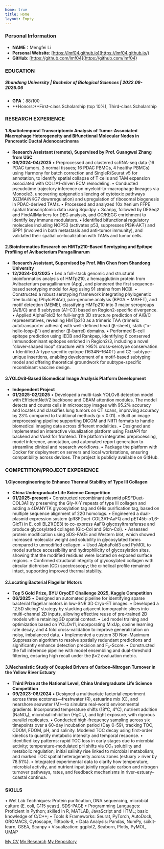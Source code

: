 ```yaml
---
home: true
title: Home
layout: Empty
---
```



### **Personal Information**
* **NAME**：Mengfei Li
* **Personal Website**: [https://lmf04.github.io](https://lmf04.github.io/)
* **GitHub**: [https://github.com/lmf04](https://github.com/lmf04)

### **EDUCATION**
##### **Shandong University** | Bachelor of Biological Sciences | 2022.09-2026.06 <br>
 * **GPA**：88/100 <br>
 * **Honors:**First-class Scholarship (top 10%), Third-class Scholarship


### **RESEARCH EXPERIENCE**
#### 1.Spatiotemporal Transcriptomic Analysis of Tumor-Associated Macrophage Heterogeneity and Bifunctional Molecular Nodes in Pancreatic Ductal Adenocarcinoma 
* **Research Assistant (remote), Supervised by Prof. Guangwei Zhang from USC**
* **06/2024-04/2025** 
• Preprocessed and clustered scRNA-seq data (16 PDAC tumors, 3 normal tissues; 16 PDAC PBMCs, 4 healthy PBMCs) using Harmony for batch correction and SingleR/Seurat v5 for annotation, to identify spatial collapse of T cells and TAM expansion associated with COL1A1-driven ECM remodeling. 
• Conducted pseudotime trajectory inference on myeloid-to-macrophage lineages via Monocle3, uncovering epigenetic silencing of cytotoxic pathways (GZMA/NKG7 downregulation) and upregulation of ribosomal biogenesis in PDAC-derived TAMs. 
• Processed and analyzed 10x Xenium FFPE spatial transcriptomic data using Squidpy + Scanpy, followed by DESeq2 and FindAllMarkers for DEG analysis, and GO/KEGG enrichment to identify key immune modulators. 
• Identified bifunctional regulatory molecules including NOP53 (activates p53, suppresses PI3K-AKT) and SPP1 (involved in both metastasis and anti-tumor immunity), and validated their spatial co-localization with TAMs and tumor cells. 


#### 2.Bioinformatics Research on HMTp210-Based Serotyping and Epitope Profiling of Avibacterium Paragallinarum 
* **Research Assistant, Supervised by Prof. Min Chen from Shandong University**
* **12/2024-03/2025**
• Led a full-stack genomic and structural bioinformatics analysis of HMTp210, a hemagglutinin protein from Avibacterium paragallinarum (Apg), and pioneered the first sequence-based serotyping model for Apg using 91 strains from NCBI. 
• Constructed a robust serotyping framework integrating phylogenetic tree building (PhyloPhlAn), pan-genome analysis (BPGA + MAFFT), and motif detection (MEME), classifying HMTp210 into 3 major serogroups (A/B/C) and 8 subtypes (A1–C3) based on Region2-specific divergence. 
• Applied AlphaFold2 for full-length 3D structure prediction of A/B/C representatives, revealing HMTp210 as a trimeric TAA (trimeric autotransporter adhesin) with well-defined head (β-sheet), stalk (“α-helix–loop–β”) and anchor (β-barrel) domains. 
• Performed B-cell epitope prediction using IEDB and Rankpep, identifying 6 conserved immunodominant epitopes enriched in Region2/3, including a novel “clover-shaped loop” structure with >95% cross-serotype conservation. 
• Identified A-type specific epitope (1634N–1640T) and C2-subtype–unique insertions, enabling development of a motif-based subtyping model and offering theoretical groundwork for subtype-specific recombinant vaccine design. 

#### 3.YOLOv8-Based Biomedical Image Analysis Platform Development 
* **Independent Project**
* **01/2025-02/2025**
• Developed a multi-task YOLOv8 detection model with EfficientNetV2 backbone and CBAM attention modules. The model detects and counts cells in microscopy images with 95.2% accuracy and locates and classifies lung tumors on CT scans, improving accuracy by 23% compared to traditional methods (p < 0.01). 
• Built an image preprocessing pipeline supporting DICOM and NIfTI formats to handle biomedical imaging data across different modalities. 
• Designed and implemented an interactive visualization platform using FastAPI for backend and Vue3 for frontend. The platform integrates preprocessing, model inference, annotation, and automated report generation to streamline clinical and research workflows. 
• Package the platform with Docker for deployment on servers and local workstations, ensuring compatibility across devices. The project is publicly available on GitHub. 

### **COMPETITION/PROJECT EXPERIENCE**                                                                          
#### 1.Glycoengineering to Enhance Thermal Stability of Type III Collagen 
* **China Undergraduate Life Science Competition**   
* **01/2025-present** 
• Constructed recombinant plasmid pRSFDuet-COL3A1 by preserving the Gly-X-Y repeats of type III collagen and adding a 4DANYTK glycosylation tag and 6His purification tag, based on multiple sequence alignment of 220 homologs. 
• Engineered a dual-plasmid expression system (pRSFDuet-COL3A1-AaFQ and pET45b-α1,6-GlcT) in E. coli BL21(DE3) to co-express AaFQ glycosyltransferase and produce glycosylated collagen (Glc-Col and Glcn-Col). 
• Assessed protein modification using SDS-PAGE and Western blot, which showed increased molecular weight and solubility in glycosylated forms compared to unmodified collagen. 
• Used AlphaFold3 and PyMOL to model surface accessibility and hydrophilicity of glycosylation sites, showing that the modified residues were located on exposed surface regions. 
• Confirmed structural integrity of glycosylated collagen with circular dichroism (CD) spectroscopy; the α-helical profile remained intact, supporting improved thermal stability. 

#### 2.Locating Bacterial Flagellar Motors 
* **Top 5 Gold Prize, BYU CryoET Challenge 2025, Kaggle Competition**
* **06/2025**
• Designed an automated pipeline for identifying sparse bacterial flagellar motors in low-SNR 3D Cryo-ET images. 
• Developed a “2.5D slicing” strategy by stacking adjacent tomographic slices into multi-channel 2D inputs, allowing effective reuse of pre-trained 2D models while retaining 3D spatial context. 
• Led model training and optimization based on YOLOv11, incorporating MixUp, cosine learning rate decay, and 4 fold cross-validation to improve generalization on noisy, imbalanced data. 
• Implemented a custom 3D Non-Maximum Suppression algorithm to resolve spatially redundant predictions and significantly enhance detection precision and F₂-Score. 
• Constructed the full inference pipeline with model ensembling and dual-threshold filtering, ensuring high recall under the β=2 evaluation metric. 

#### 3.Mechanistic Study of Coupled Drivers of Carbon–Nitrogen Turnover in the Yellow River Estuary 
* **Third Prize at the National Level, China Undergraduate Life Science Competition**
* **09/2023-06/2024** 
• Designed a multivariate factorial experiment across three ecotones—freshwater (R), estuarine mix (C), and nearshore seawater (M)—to simulate real-world environmental gradients. Incorporated temperature shifts (18°C, 4°C), nutrient addition (NaNO₃), microbial inhibition (HgCl₂), and light exposure, with rigorous parallel replicates. 
• Conducted high-frequency sampling across six timepoints over a 60-day incubation period (Day 0–59), tracking TOC, CDOM, FDOM, pH, and salinity. Modeled TOC decay using first-order kinetics to quantify metabolic intensity and temporal response. 
• Identified key patterns: rapid TOC loss in early stages due to microbial activity; temperature-modulated pH shifts via CO₂ solubility and metabolic regulation; initial salinity rise linked to microbial metabolism; and marked TOC spatial heterogeneity across zones (estuary > river by 78.51%). 
• Integrated experimental data to clarify how temperature, microbial activity, and nutrient input jointly regulate carbon and nitrogen turnover pathways, rates, and feedback mechanisms in river–estuary–coastal continua. 

### **SKILLS**                                                                                                         
• Wet Lab Techniques: Protein purification, DNA sequencing, microbial culture (E. coli, G115 yeast), SDS-PAGE 
• Programming Languages: Proficient in Python; skilled in R, MATLAB, JavaScript and HTML; basic knowledge of C/C++; 
• Tools & Frameworks: Seurat, PyTorch, AutoDock, GROMACS, Cytoscape, TBtools-II, 
• Data Analysis: Pandas, NumPy, scikit-learn, GSEA, Scanpy 
• Visualization: ggplot2, Seaborn, Plotly, PyMOL, UMAP

<div class="flex-around nav-bot">
<a href="/zh/cv">My CV</a>
<a href="/zh/researchList/">My Research</a>
<a href="/zh/repositoryList/">My Repository</a>
</div>

